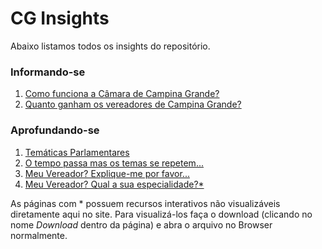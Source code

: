 # CG Insights

Abaixo listamos todos os insights do repositório.

### Informando-se

1. [Como funciona a Câmara de Campina Grande?](como_funciona.md) 
2. [Quanto ganham os vereadores de Campina Grande?](quanto_ganham.md)

### Aprofundando-se 

1. [Temáticas Parlamentares](tematicas_parlamentares.md)
2. [O tempo passa mas os temas se repetem...](temas_no_tempo.md)
3. [Meu Vereador? Explique-me por favor...](vereador_expliqueme.md)
4. [Meu Vereador? Qual a sua especialidade?*](vereador_qualespecialidade.html)

As páginas com * possuem recursos interativos não visualizáveis diretamente aqui no site. Para visualizá-los faça o download (clicando no nome *Download* dentro da página) e abra o arquivo no Browser normalmente.
